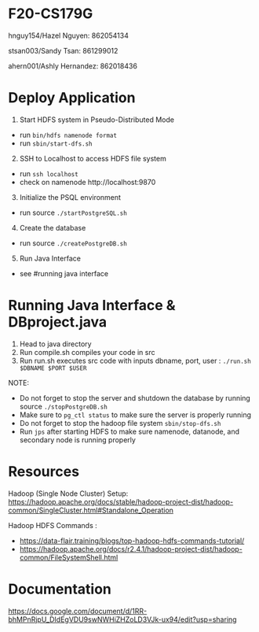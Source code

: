 # F20-CS179G

hnguy154/Hazel Nguyen: 862054134

stsan003/Sandy Tsan: 861299012

ahern001/Ashly Hernandez: 862018436

# Deploy Application
1. Start HDFS system in Pseudo-Distributed Mode
- run `bin/hdfs namenode format`
- run `sbin/start-dfs.sh`
2. SSH to Localhost to access HDFS file system
- run `ssh localhost`
- check on namenode http://localhost:9870
3. Initialize the PSQL environment 
- run source `./startPostgreSQL.sh`
4. Create the database
- run source `./createPostgreDB.sh`
5. Run Java Interface
- see #running java interface

# Running Java Interface & DBproject.java

1. Head to java directory
2. Run compile.sh compiles your code in src
3. Run run.sh executes src code with inputs dbname, port, user : `./run.sh $DBNAME $PORT $USER `

 
NOTE: 
- Do not forget to stop the server and shutdown the database by running source `./stopPostgreDB.sh`
- Make sure to `pg_ctl status` to make sure the server is properly running
- Do not forget to stop the hadoop file system `sbin/stop-dfs.sh`
- Run `jps` after starting HDFS to make sure namenode, datanode, and secondary node is running properly


# Resources
Hadoop (Single Node Cluster) Setup: https://hadoop.apache.org/docs/stable/hadoop-project-dist/hadoop-common/SingleCluster.html#Standalone_Operation

Hadoop HDFS Commands : 
- https://data-flair.training/blogs/top-hadoop-hdfs-commands-tutorial/ 
- https://hadoop.apache.org/docs/r2.4.1/hadoop-project-dist/hadoop-common/FileSystemShell.html


# Documentation
https://docs.google.com/document/d/1RR-bhMPnRjpU_DIdEgVDU9swNWHiZHZoLD3VJk-ux94/edit?usp=sharing
